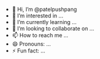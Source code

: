 - 👋 Hi, I’m @patelpushpang
- 👀 I’m interested in ...
- 🌱 I’m currently learning ...
- 💞️ I’m looking to collaborate on ...
- 📫 How to reach me ...
- 😄 Pronouns: ...
- ⚡ Fun fact: ...

<!---
patelpushpang/patelpushpang is a ✨ special ✨ repository because its `README.md` (this file) appears on your GitHub profile.
You can click the Preview link to take a look at your changes.
--->
